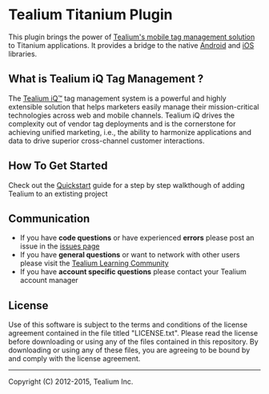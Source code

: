 # Tealium Titanium Plugin

This plugin brings the power of [Tealium's mobile tag management solution](http://tealium.com/products/tealium-for-mobile/) to Titanium applications.  It provides a bridge to the native [Android](https://github.com/Tealium/android-library) and [iOS](https://github.com/Tealium/ios-library) libraries.

## What is Tealium iQ Tag Management ? 

The [Tealium iQ™](http://tealium.com/products/tealium-iq-tag-management-system/) tag management system is a powerful and highly extensible solution that helps marketers easily manage their mission-critical technologies across web and mobile channels. Tealium iQ drives the complexity out of vendor tag deployments and is the cornerstone for achieving unified marketing, i.e., the ability to harmonize applications and data to drive superior cross-channel customer interactions.

## How To Get Started

Check out the [Quickstart](QUICKSTART.md) guide for a step by step walkthough of adding Tealium to an extisting project  

## Communication

* If you have **code questions** or have experienced **errors** please post an issue in the [issues page](../../issues)
* If you have **general questions** or want to network with other users please visit the [Tealium Learning Community](https://community.tealiumiq.com)
* If you have **account specific questions** please contact your Tealium account manager

## License

Use of this software is subject to the terms and conditions of the license agreement contained in the file titled "LICENSE.txt".  Please read the license before downloading or using any of the files contained in this repository. By downloading or using any of these files, you are agreeing to be bound by and comply with the license agreement.

--------------------------------------------

Copyright (C) 2012-2015, Tealium Inc.
